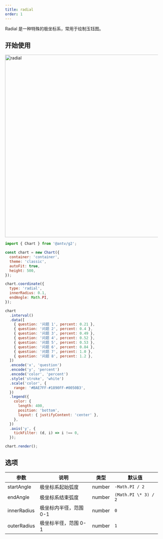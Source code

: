 ```yaml
---
title: radial
order: 1
---
```


Radial 是一种特殊的极坐标系，常用于绘制玉钰图。

## 开始使用

<img alt="radial" src="https://mdn.alipayobjects.com/huamei_qa8qxu/afts/img/A*TVXmRq627aEAAAAAAAAAAAAADmJ7AQ/original" height="600" />

```js
import { Chart } from '@antv/g2';

const chart = new Chart({
  container: 'container',
  theme: 'classic',
  autoFit: true,
  height: 500,
});

chart.coordinate({
  type: 'radial',
  innerRadius: 0.1,
  endAngle: Math.PI,
});

chart
  .interval()
  .data([
    { question: '问题 1', percent: 0.21 },
    { question: '问题 2', percent: 0.4 },
    { question: '问题 3', percent: 0.49 },
    { question: '问题 4', percent: 0.52 },
    { question: '问题 5', percent: 0.53 },
    { question: '问题 6', percent: 0.84 },
    { question: '问题 7', percent: 1.0 },
    { question: '问题 8', percent: 1.2 },
  ])
  .encode('x', 'question')
  .encode('y', 'percent')
  .encode('color', 'percent')
  .style('stroke', 'white')
  .scale('color', {
    range: '#BAE7FF-#1890FF-#0050B3',
  })
  .legend({
    color: {
      length: 400,
      position: 'bottom',
      layout: { justifyContent: 'center' },
    },
  })
  .axis('y', {
    tickFilter: (d, i) => i !== 0,
  });

chart.render();
```

## 选项

| 参数        | 说明                   | 类型   | 默认值               |
| ----------- | ---------------------- | ------ | -------------------- |
| startAngle  | 极坐标系起始弧度       | number | `-Math.PI / 2`       |
| endAngle    | 极坐标系结束弧度       | number | `(Math.PI \* 3) / 2` |
| innerRadius | 极坐标内半径，范围 0-1 | number | `0`                  |
| outerRadius | 极坐标半径，范围 0-1   | number | `1`                  |
